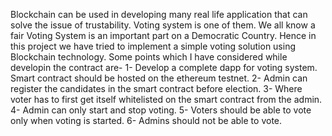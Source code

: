 Blockchain can be used in developing many real life application that can solve the issue of trustability. Voting system is one of them. We all know a fair Voting System is an important part on a Democratic Country. Hence in this project we have tried to implement a simple voting solution using Blockchain technology.
Some points which I have considered while developin the contract are- 
1- Develop a complete dapp for voting system. Smart contract should be hosted on the ethereum testnet.
2- Admin can register the candidates in the smart contract before election.
3- Where voter has to first get itself whitelisted on the smart contract from the admin.
4- Admin can only start and stop voting.
5- Voters should be able to vote only when voting is started.
6- Admins should not be able to vote.
